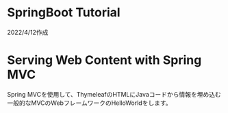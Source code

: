 # SpringBoot Tutorial

2022/4/12作成

# Serving Web Content with Spring MVC

Spring MVCを使用して、ThymeleafのHTMLにJavaコードから情報を埋め込む一般的なMVCのWebフレームワークのHelloWorldをします。